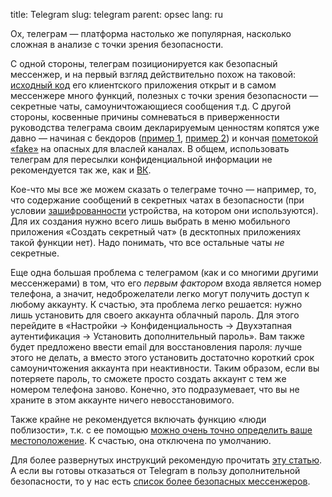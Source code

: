 title: Telegram
slug: telegram
parent: opsec
lang: ru

Ох, телеграм — платформа настолько же популярная, насколько сложная в анализе с точки зрения безопасности.

С одной стороны, телеграм позиционируется как безопасный мессенжер, и на первый взгляд действительно похож на таковой: [исходный код](/pages/foss.html) его клиентского приложения открыт и в самом мессенжере много функций, полезных с точки зрения безопасности — секретные чаты, самоуничтожающиеся сообщения т.д. С другой стороны, косвенные причины сомневаться в приверженности руководства телеграма своим декларируемым ценностям копятся уже давно — начиная с бекдоров ([пример 1](https://www.pwnallthethings.com/p/russia-is-spying-on-telegram-chats), [пример 2](https://habr.com/en/articles/787642/)) и кончая [пометокой «fake»](https://www.svoboda.org/a/telegram-pometil-kanal-zhyon-mobilizovannyh-plashkoy-fake-/32709416.html) на опасных для власлей каналах. В общем, использовать телеграм для пересылки конфиденциальной информации не рекомендуется так же, как и [ВК](/pages/vk.html).

Кое-что мы все же можем сказать о телеграме точно — например, то, что содержание сообщений в секретных чатах в безопасности (при условии [зашифрованности](/pages/encryption.html) устройства, на котором они используются). Для их создания нужно всего лишь выбрать в меню мобильного приложения «Создать секретный чат» (в десктопных приложениях такой функции нет). Надо понимать, что все остальные чаты *не* секретные.

Еще одна большая проблема с телеграмом (как и со многими другими мессенжерами) в том, что его *первым фактором* входа является номер телефона, а значит, недоброжелатели легко могут получить доступ к любому аккаунту. К счастью, эта проблема легко решается: нужно лишь установить для своего аккаунта облачный пароль. Для этого перейдите в «Настройки → Конфиденциальность → Двухэтапная аутентификация → Установить дополнительный пароль». Вам также будет предложено ввести email для восстановления пароля: лучше этого не делать, а вместо этого установить достаточно короткий срок самоуничтожения аккаунта при неактивности. Таким образом, если вы потеряете пароль, то сможете просто создать аккаунт с тем же номером телефона заново. Конечно, это подразумевает, что вы не храните в этом аккаунте ничего невосстановимого.

Также крайне не рекомендуется включать функцию «люди поблизости», т.к. с ее помощью [можно очень точно определить ваше местоположение](https://habr.com/ru/post/652015/). К счастью, она отключена по умолчанию.

Для более развернутых инструкций рекомендую прочитать [эту статью](https://www.kaspersky.ru/blog/telegram-privacy-security/29960/). А если вы готовы отказаться от Telegram в пользу дополнительной безопасности, то у нас есть [список более безопасных мессенжеров](/pages/messengers.html).

